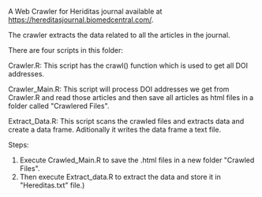 A Web Crawler for Heriditas journal available at https://hereditasjournal.biomedcentral.com/.

The crawler extracts the data related to all the articles in the journal.


There are four scripts in this folder:

Crawler.R:
	This script has the crawl() function which is used to get all DOI addresses.

Crawler_Main.R:
	This script will process DOI addresses we get from Crawler.R and read those articles and then save all articles as html files in a folder called "Crawlered Files".

Extract_Data.R:
	This script scans the crawled files and extracts data and create a data frame. Aditionally it writes the data frame a text file.

Steps:
1. Execute Crawled_Main.R to save the .html files in a new folder "Crawled Files".
2. Then execute Extract_data.R to extract the data and store it in "Hereditas.txt" file.)
